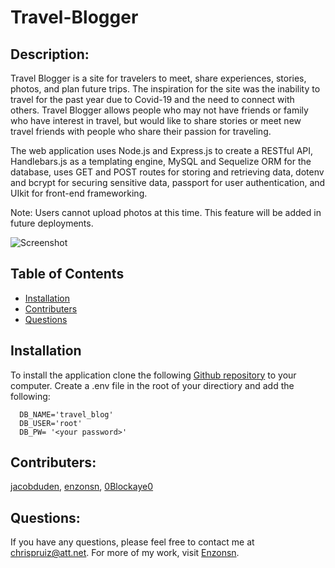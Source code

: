 # Travel-Blogger
  
  ## Description: 
  Travel Blogger is a site for travelers to meet, share experiences, stories, photos, and plan future trips. The inspiration for the site was the inability to travel for the past year due to Covid-19 and the need to connect with others. Travel Blogger allows people who may not have friends or family who have interest in travel, but would like to share stories or meet new travel friends with people who share their passion for traveling.
  
  The web application uses Node.js and Express.js to create a RESTful API, Handlebars.js as a templating engine, MySQL and Sequelize ORM for the database, uses GET and POST routes for storing and retrieving data, dotenv and bcrypt for securing sensitive data, passport for user authentication, and UIkit for front-end frameworking.
 
 Note: Users cannot upload photos at this time. This feature will be added in future deployments.
 
 ![Screenshot](./assets/images/screenshot.png)
  ## Table of Contents
  * [Installation](#installation) 
  * [Contributers](#contributers)
  * [Questions](#questions)
  
  ## Installation
  To install the application clone the following [Github repository](https://github.com/enzonsn/TravelBlogger.git) to your computer. Create a .env file in the root of your directiory and add the following:

      DB_NAME='travel_blog'
      DB_USER='root'
      DB_PW= '<your password>'
  
  
  ## Contributers:
  [jacobduden](https://github.com/jacobduden), [enzonsn](https://github.com/enzonsn), [0Blockaye0](https://github.com/0Blockaye0)
  

  ## Questions:
  If you have any questions, please feel free to contact me at chrispruiz@att.net. For more of my work, visit [Enzonsn](https://github.com/enzonsn).
